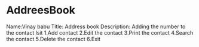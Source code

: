 # AddreesBook
Name:Vinay babu 
Title: Address book
Description: Adding the number to the contact lsit
1.Add contact
2.Edit the contact
3.Print the contact
4.Search the contact
5.Delete the contact
6.Exit 

